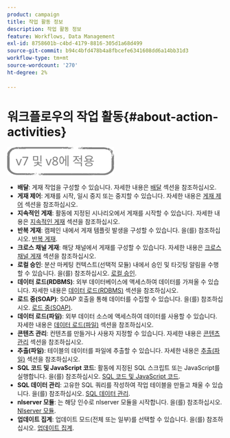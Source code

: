 ```yaml
---
product: campaign
title: 작업 활동 정보
description: 작업 활동 정보
feature: Workflows, Data Management
exl-id: 8758601b-c4bd-4179-8816-305d1a68d499
source-git-commit: b94c4bfd478b4a8fbcefe6341608dd6a14bb31d3
workflow-type: tm+mt
source-wordcount: '270'
ht-degree: 2%

---
```


# 워크플로우의 작업 활동{#about-action-activities}

![](../../assets/common.svg)

* **배달**: 게재 작업을 구성할 수 있습니다. 자세한 내용은 [배달](delivery.md) 섹션을 참조하십시오.
* **게재 제어**: 게재를 시작, 일시 중지 또는 중지할 수 있습니다. 자세한 내용은 [게재 제어](delivery-control.md) 섹션을 참조하십시오.
* **지속적인 게재**: 활동에 지정된 시나리오에서 게재를 시작할 수 있습니다. 자세한 내용은 [지속적인 게재](continuous-delivery.md) 섹션을 참조하십시오.
* **반복 게재**: 캠페인 내에서 게재 템플릿 발생을 구성할 수 있습니다. 을(를) 참조하십시오. [반복 게재](recurring-delivery.md).
* **크로스 채널 게재**: 해당 채널에서 게재를 구성할 수 있습니다. 자세한 내용은 [크로스 채널 게재](cross-channel-deliveries.md) 섹션을 참조하십시오.
* **로컬 승인**: 분산 마케팅 컨텍스트(선택적 모듈) 내에서 승인 및 타깃팅 알림을 수행할 수 있습니다. 을(를) 참조하십시오. [로컬 승인](local-approval.md).
* **데이터 로드(RDBMS)**: 외부 데이터베이스에 액세스하여 데이터를 가져올 수 있습니다. 자세한 내용은 [데이터 로드(RDBMS)](data-loading--rdbms-.md) 섹션을 참조하십시오.
* **로드 중(SOAP)**: SOAP 호출을 통해 데이터를 수집할 수 있습니다. 을(를) 참조하십시오. [로드 중(SOAP)](loading--soap-.md).
* **데이터 로드(파일)**: 외부 데이터 소스에 액세스하여 데이터를 사용할 수 있습니다. 자세한 내용은 [데이터 로드(파일)](data-loading--file-.md) 섹션을 참조하십시오.
* **콘텐츠 관리**: 컨텐츠를 만들거나 사용자 지정할 수 있습니다. 자세한 내용은 [콘텐츠 관리](content-management.md) 섹션을 참조하십시오.
* **추출(파일)**: 테이블의 데이터를 파일에 추출할 수 있습니다. 자세한 내용은 [추출(파일)](extraction--file-.md) 섹션을 참조하십시오.
* **SQL 코드 및 JavaScript 코드**: 활동에 지정된 SQL 스크립트 또는 JavaScript를 실행합니다. 을(를) 참조하십시오. [SQL 코드 및 JavaScript 코드](sql-code-and-javascript-code.md).
* **SQL 데이터 관리**: 고유한 SQL 쿼리를 작성하여 작업 테이블을 만들고 채울 수 있습니다. 을(를) 참조하십시오. [SQL 데이터 관리](sql-data-management.md).
* **nlserver 모듈**: 는 해당 인수로 nlserver 모듈을 시작합니다. 을(를) 참조하십시오. [Nlserver 모듈](nlserver-module.md).
* **업데이트 집계**: 업데이트 모드(전체 또는 일부)를 선택할 수 있습니다. 을(를) 참조하십시오. [업데이트 집계](update-aggregate.md).
